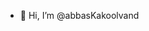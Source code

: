 - 👋 Hi, I’m @abbasKakoolvand


<!---
abbasKakoolvand/abbasKakoolvand is a ✨ special ✨ repository because its `README.md` (this file) appears on your GitHub profile.
You can click the Preview link to take a look at your changes.
--->
